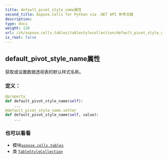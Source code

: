 ```yaml
---
title: default_pivot_style_name属性
second_title: Aspose.Cells for Python via .NET API 参考文献
description:
type: docs
weight: 120
url: /zh/aspose.cells.tables/tablestylecollection/default_pivot_style_name/
is_root: false
---
```

## default_pivot_style_name属性

获取或设置数据透视表的默认样式名称。
### 定义：
```python
@property
def default_pivot_style_name(self):
    ...
@default_pivot_style_name.setter
def default_pivot_style_name(self, value):
    ...
```

### 也可以看看
* 模块[`aspose.cells.tables`](../../)
* 类 [`TableStyleCollection`](/cells/python-net/zh/aspose.cells.tables/tablestylecollection)
